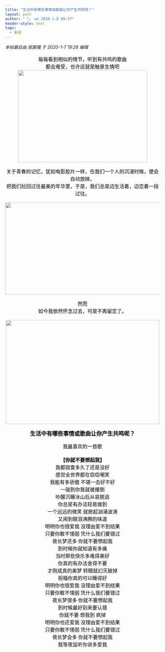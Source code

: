 ```yaml
---
title: "生活中有哪些事情或歌曲让你产生共鸣呢？"
layout: post
author: "「」 on 2020-1-8 09:37"
header-style: text
tags:
  - 新闻
---
```


<head></head>
<body>
 <i class="pstatus"> 本帖最后由 抠脚骚 于 2020-1-7 19:28 编辑 </i>
 <br> 
 <br> 
 <div align="center"> 
  <font color="#000000"><font size="3">每每看到相似的情节，听到有共鸣的歌曲</font><br> <font size="3">都会难受，也许这就是触景生情吧</font></font> 
 </div> 
 <div align="center"> 
  <font color="#000000"><img width="421" height="300" src="https://ss1.bdstatic.com/70cFuXSh_Q1YnxGkpoWK1HF6hhy/it/u=2714605850,52682961&amp;fm=26&amp;gp=0.jpg"></font> 
 </div> 
 <div align="center"> 
  <font color="#000000"><br> <font size="3"> 
    <div align="left"> 
     <div align="center"> 
      <font face="宋体">关于青春的记忆，犹如电影胶片一样，在我们一个人的沉浸时候，便会自动放映，</font> 
     </div> 
    </div> 
    <div align="left"> 
     <div align="center"> 
      <font face="宋体">把我们拉回过往最美的年华里，于是，我们总是边生活着，边恋着一段过往。</font> 
     </div> 
    </div></font><br> <img width="533" height="300" src="https://ss1.bdstatic.com/70cFvXSh_Q1YnxGkpoWK1HF6hhy/it/u=479779331,1905806258&amp;fm=26&amp;gp=0.jpg"></font> 
 </div> 
 <div align="center"> 
  <font color="#000000"><br> </font> 
  <div align="left"> 
   <div align="center"> 
    <font face="宋体"><font color="#000000"><font style="font-size:16px">然而</font></font></font> 
   </div> 
  </div> 
  <div align="left"> 
   <div align="center"> 
    <font face="宋体"><font color="#000000"><font style="font-size:16px">如今我依然怀念过去，可是不再留恋了。</font></font></font> 
   </div> 
  </div> 
  <div align="left"> 
   <div align="center"> 
    <font face="宋体"><font color="#000000"><font style="font-size:16px"><br> </font></font></font> 
   </div> 
  </div> 
  <font color="#000000"><img width="500" height="338" src="https://ss2.bdstatic.com/70cFvnSh_Q1YnxGkpoWK1HF6hhy/it/u=1994396023,884672143&amp;fm=26&amp;gp=0.jpg"></font> 
 </div>
 <font color="#000000"><br> </font> 
 <div align="center"> 
  <font face="黑体"><font size="4"><font color="#000000"><strong>生活中有哪些事情或歌曲让你产生共鸣呢？</strong></font></font></font> 
 </div>
 <br> 
 <div align="center"> 
  <font size="3"><font color="#000000">我最喜欢的一首歌</font></font> 
 </div> 
 <div align="center"> 
  <font size="3"><font color="#000000"><br> </font></font> 
 </div> 
 <div align="center"> 
  <font face="新宋体"><font size="3"><font color="#000000"><strong>【你就不要想起我】</strong></font></font></font> 
 </div> 
 <div align="center"> 
  <div align="center"> 
   <font face="新宋体"><font size="3"><font color="#000000">我都寂寞多久了还是没好</font></font></font> 
  </div> 
  <div align="center"> 
   <font face="新宋体"><font size="3"><font color="#000000">感觉全世界都在窃窃嘲笑</font></font></font> 
  </div> 
  <div align="center"> 
   <font face="新宋体"><font size="3"><font color="#000000">我能有多骄傲 不堪一击好不好</font></font></font> 
  </div> 
  <div align="center"> 
   <font face="新宋体"><font size="3"><font color="#000000">一碰到你我就被撂倒</font></font></font> 
  </div> 
  <div align="center"> 
   <font face="新宋体"><font size="3"><font color="#000000">吵醒沉睡冰山后从容脱逃</font></font></font> 
  </div> 
  <div align="center"> 
   <font face="新宋体"><font size="3"><font color="#000000">你总是有办法轻易做到</font></font></font> 
  </div> 
  <div align="center"> 
   <font face="新宋体"><font size="3"><font color="#000000">一个远远的微笑 就掀起汹涌波涛</font></font></font> 
  </div> 
  <div align="center"> 
   <font face="新宋体"><font size="3"><font color="#000000">又闻到眼泪沸腾的味道</font></font></font> 
  </div> 
  <div align="center"> 
   <font face="新宋体"><font size="3"><font color="#000000">明明你也很爱我 没理由爱不到结果</font></font></font> 
  </div> 
  <div align="center"> 
   <font face="新宋体"><font size="3"><font color="#000000">只要你敢不懦弱 凭什么我们要错过</font></font></font> 
  </div> 
  <div align="center"> 
   <font face="新宋体"><font size="3"><font color="#000000">夜长梦还多 你就不要想起我</font></font></font> 
  </div> 
  <div align="center"> 
   <font face="新宋体"><font size="3"><font color="#000000">到时候你就知道有多痛</font></font></font> 
  </div> 
  <div align="center"> 
   <font face="新宋体"><font size="3"><font color="#000000">当时那些快乐多难得美好</font></font></font> 
  </div> 
  <div align="center"> 
   <font face="新宋体"><font size="3"><font color="#000000">你真的有办法舍得不要</font></font></font> 
  </div> 
  <div align="center"> 
   <font face="新宋体"><font size="3"><font color="#000000">才刚成真的美梦 转眼就幻灭破掉</font></font></font> 
  </div> 
  <div align="center"> 
   <font face="新宋体"><font size="3"><font color="#000000">祝福你真的可以睡得好</font></font></font> 
  </div> 
  <div align="center"> 
   <font face="新宋体"><font size="3"><font color="#000000">明明你也很爱我 没理由爱不到结果</font></font></font> 
  </div> 
  <div align="center"> 
   <font face="新宋体"><font size="3"><font color="#000000">只要你敢不懦弱 凭什么我们要错过</font></font></font> 
  </div> 
  <div align="center"> 
   <font face="新宋体"><font size="3"><font color="#000000">夜长梦很多 你就不要想起我</font></font></font> 
  </div> 
  <div align="center"> 
   <font face="新宋体"><font size="3"><font color="#000000">到时候最好别来要认错</font></font></font> 
  </div> 
  <div align="center"> 
   <font face="新宋体"><font size="3"><font color="#000000">你就不要 想我到 疯掉</font></font></font> 
  </div> 
  <div align="center"> 
   <font face="新宋体"><font size="3"><font color="#000000">明明你也还爱我 没理由爱不到结果</font></font></font> 
  </div> 
  <div align="center"> 
   <font face="新宋体"><font size="3"><font color="#000000">只要你敢不懦弱 凭什么我们要错过</font></font></font> 
  </div> 
  <div align="center"> 
   <font face="新宋体"><font size="3"><font color="#000000">夜长梦会多 你就不要想起我</font></font></font> 
  </div> 
  <div align="center"> 
   <font face="新宋体"><font size="3"><font color="#000000">我等夜监听你说多爱我</font></font></font> 
  </div> 
  <br> 
 </div>
 <br> 
 <br> 
 <br>
</body>


